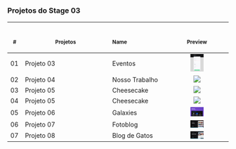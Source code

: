 ### Projetos do Stage 03
 <table>
    <thead>
        <tr>
            <th align="center">
                <img width="20" height="1"> 
                <p>
                    <small>#</small>
                </p>
            </th>
            <th align="center">
                <img width="300" height="1"> 
                <p> 
                    <small>
                      Projetos
                    </small>
                </p>
            </th>
            <th align="left">
                <img width="140" height="1">
                <p align="left"> 
                    <small>
                     Name
                    </small>
                </p>
            </th>
            <th align="center">
                <img width="201" height="1">
                <p align="center"> 
                    <small>
                      Preview
                    </small>
                </p>
            </th>
        </tr>
    </thead>
    <tbody>
        <tr>
            <td>01</td>
            <td>Projeto 03</td>
            <td>Eventos</td>
            <td align="center">
            <a href="./Stage_02/README.md"><img width="30px" src="./Projeto 03(Formularios)/.github/preview.png" /></a></td>
        </tr>
        <tr>
            <td>02</td>
            <td>Projeto 04</td>
            <td>Nosso Trabalho</td>
            <td align="center"><a href="./Stage_03/README.md"><img width="30px" src="./Projeto 04(Reforçando_a_responsividade)/.github/Desktop.png" /></a></td>
        </tr>
         <tr>
            <td>03</td>
            <td>Projeto 05</td>
            <td>Cheesecake</td>
            <td align="center"><a href="./Stage_03/README.md"><img width="30px" src="./Projeto 05(Reforçando a resposividade)/.github/preview.png" /></a></td>
        </tr>
         <tr>
            <td>04</td>
            <td>Projeto 05</td>
            <td>Cheesecake</td>
            <td align="center"><a href="./Stage_03/README.md"><img width="30px" src="./Projeto 05(Reforçando a resposividade)/.github/preview.png" /></a></td>
        </tr>
         <tr>
            <td>05</td>
            <td>Projeto 06</td>
            <td>Galaxies</td>
            <td align="center"><a href="./Stage_03/README.md"><img width="30px" src="./Projeto 06 (Iniciando com o Grid)/.github/preview.png" /></a></td>
        </tr>
         <tr>
            <td>06</td>
            <td>Projeto 07</td>
            <td>Fotoblog</td>
            <td align="center"><a href="./Stage_03/README.md"><img width="30px" src="./Projeto 07/.github/preview.png" /></a></td>
        </tr>
         <tr>
            <td>07</td>
            <td>Projeto 08</td>
            <td>Blog de Gatos</td>
            <td align="center"><a href="./Stage_03/README.md"><img width="30px" src="./Projeto 08/.github/preview.png" /></a></td>
        </tr>
</table></p>
